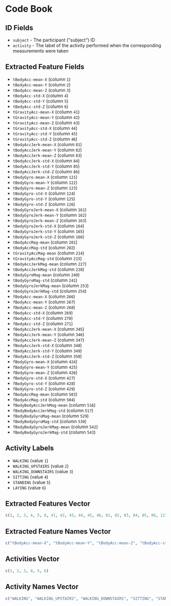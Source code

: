 # Code Book

## ID Fields

* `subject` - The participant ("subject") ID
* `activity` - The label of the activity performed when the corresponding measurements were taken

## Extracted Feature Fields

* `tBodyAcc-mean-X` (column `1`)
* `tBodyAcc-mean-Y` (column `2`)
* `tBodyAcc-mean-Z` (column `3`)
* `tBodyAcc-std-X` (column `4`)
* `tBodyAcc-std-Y` (column `5`)
* `tBodyAcc-std-Z` (column `6`)
* `tGravityAcc-mean-X` (column `41`)
* `tGravityAcc-mean-Y` (column `42`)
* `tGravityAcc-mean-Z` (column `43`)
* `tGravityAcc-std-X` (column `44`)
* `tGravityAcc-std-Y` (column `45`)
* `tGravityAcc-std-Z` (column `46`)
* `tBodyAccJerk-mean-X` (column `81`)
* `tBodyAccJerk-mean-Y` (column `82`)
* `tBodyAccJerk-mean-Z` (column `83`)
* `tBodyAccJerk-std-X` (column `84`)
* `tBodyAccJerk-std-Y` (column `85`)
* `tBodyAccJerk-std-Z` (column `86`)
* `tBodyGyro-mean-X` (column `121`)
* `tBodyGyro-mean-Y` (column `122`)
* `tBodyGyro-mean-Z` (column `123`)
* `tBodyGyro-std-X` (column `124`)
* `tBodyGyro-std-Y` (column `125`)
* `tBodyGyro-std-Z` (column `126`)
* `tBodyGyroJerk-mean-X` (column `161`)
* `tBodyGyroJerk-mean-Y` (column `162`)
* `tBodyGyroJerk-mean-Z` (column `163`)
* `tBodyGyroJerk-std-X` (column `164`)
* `tBodyGyroJerk-std-Y` (column `165`)
* `tBodyGyroJerk-std-Z` (column `166`)
* `tBodyAccMag-mean` (column `201`)
* `tBodyAccMag-std` (column `202`)
* `tGravityAccMag-mean` (column `214`)
* `tGravityAccMag-std` (column `215`)
* `tBodyAccJerkMag-mean` (column `227`)
* `tBodyAccJerkMag-std` (column `228`)
* `tBodyGyroMag-mean` (column `240`)
* `tBodyGyroMag-std` (column `241`)
* `tBodyGyroJerkMag-mean` (column `253`)
* `tBodyGyroJerkMag-std` (column `254`)
* `fBodyAcc-mean-X` (column `266`)
* `fBodyAcc-mean-Y` (column `267`)
* `fBodyAcc-mean-Z` (column `268`)
* `fBodyAcc-std-X` (column `269`)
* `fBodyAcc-std-Y` (column `270`)
* `fBodyAcc-std-Z` (column `271`)
* `fBodyAccJerk-mean-X` (column `345`)
* `fBodyAccJerk-mean-Y` (column `346`)
* `fBodyAccJerk-mean-Z` (column `347`)
* `fBodyAccJerk-std-X` (column `348`)
* `fBodyAccJerk-std-Y` (column `349`)
* `fBodyAccJerk-std-Z` (column `350`)
* `fBodyGyro-mean-X` (column `424`)
* `fBodyGyro-mean-Y` (column `425`)
* `fBodyGyro-mean-Z` (column `426`)
* `fBodyGyro-std-X` (column `427`)
* `fBodyGyro-std-Y` (column `428`)
* `fBodyGyro-std-Z` (column `429`)
* `fBodyAccMag-mean` (column `503`)
* `fBodyAccMag-std` (column `504`)
* `fBodyBodyAccJerkMag-mean` (column `516`)
* `fBodyBodyAccJerkMag-std` (column `517`)
* `fBodyBodyGyroMag-mean` (column `529`)
* `fBodyBodyGyroMag-std` (column `530`)
* `fBodyBodyGyroJerkMag-mean` (column `542`)
* `fBodyBodyGyroJerkMag-std` (column `543`)

## Activity Labels

* `WALKING` (value `1`)
* `WALKING_UPSTAIRS` (value `2`)
* `WALKING_DOWNSTAIRS` (value `3`)
* `SITTING` (value `4`)
* `STANDING` (value `5`)
* `LAYING` (value `6`)

## Extracted Features Vector

```R
c(1, 2, 3, 4, 5, 6, 41, 42, 43, 44, 45, 46, 81, 82, 83, 84, 85, 86, 121, 122, 123, 124, 125, 126, 161, 162, 163, 164, 165, 166, 201, 202, 214, 215, 227, 228, 240, 241, 253, 254, 266, 267, 268, 269, 270, 271, 345, 346, 347, 348, 349, 350, 424, 425, 426, 427, 428, 429, 503, 504, 516, 517, 529, 530, 542, 543)
```

## Extracted Feature Names Vector

```R
c("tBodyAcc-mean-X", "tBodyAcc-mean-Y", "tBodyAcc-mean-Z", "tBodyAcc-std-X", "tBodyAcc-std-Y", "tBodyAcc-std-Z", "tGravityAcc-mean-X", "tGravityAcc-mean-Y", "tGravityAcc-mean-Z", "tGravityAcc-std-X", "tGravityAcc-std-Y", "tGravityAcc-std-Z", "tBodyAccJerk-mean-X", "tBodyAccJerk-mean-Y", "tBodyAccJerk-mean-Z", "tBodyAccJerk-std-X", "tBodyAccJerk-std-Y", "tBodyAccJerk-std-Z", "tBodyGyro-mean-X", "tBodyGyro-mean-Y", "tBodyGyro-mean-Z", "tBodyGyro-std-X", "tBodyGyro-std-Y", "tBodyGyro-std-Z", "tBodyGyroJerk-mean-X", "tBodyGyroJerk-mean-Y", "tBodyGyroJerk-mean-Z", "tBodyGyroJerk-std-X", "tBodyGyroJerk-std-Y", "tBodyGyroJerk-std-Z", "tBodyAccMag-mean", "tBodyAccMag-std", "tGravityAccMag-mean", "tGravityAccMag-std", "tBodyAccJerkMag-mean", "tBodyAccJerkMag-std", "tBodyGyroMag-mean", "tBodyGyroMag-std", "tBodyGyroJerkMag-mean", "tBodyGyroJerkMag-std", "fBodyAcc-mean-X", "fBodyAcc-mean-Y", "fBodyAcc-mean-Z", "fBodyAcc-std-X", "fBodyAcc-std-Y", "fBodyAcc-std-Z", "fBodyAccJerk-mean-X", "fBodyAccJerk-mean-Y", "fBodyAccJerk-mean-Z", "fBodyAccJerk-std-X", "fBodyAccJerk-std-Y", "fBodyAccJerk-std-Z", "fBodyGyro-mean-X", "fBodyGyro-mean-Y", "fBodyGyro-mean-Z", "fBodyGyro-std-X", "fBodyGyro-std-Y", "fBodyGyro-std-Z", "fBodyAccMag-mean", "fBodyAccMag-std", "fBodyBodyAccJerkMag-mean", "fBodyBodyAccJerkMag-std", "fBodyBodyGyroMag-mean", "fBodyBodyGyroMag-std", "fBodyBodyGyroJerkMag-mean", "fBodyBodyGyroJerkMag-std")
```

## Activities Vector

```R
c(1, 2, 3, 4, 5, 6)
```

## Activity Names Vector

```R
c("WALKING", "WALKING_UPSTAIRS", "WALKING_DOWNSTAIRS", "SITTING", "STANDING", "LAYING")
```
